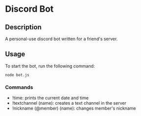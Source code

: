 # Discord Bot

## Description
A personal-use discord bot written for a friend's server.

## Usage
To start the bot, run the following command:
```
node bot.js
```

### Commands

- !time: prints the current date and time
- !textchannel (name): creates a text channel in the server
- !nickname (@member) (name): changes member's nickname  
